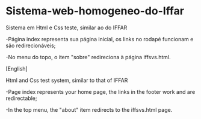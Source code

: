 # Sistema-web-homogeneo-do-Iffar
Sistema em Html e Css teste, similar ao do IFFAR

-Página index representa sua página inicial, os links no rodapé funcionam e são redirecionáveis;

-No menu do topo, o item "sobre" redireciona à página iffsvs.html.


[English]


Html and Css test system, similar to that of IFFAR

-Page index represents your home page, the links in the footer work and are redirectable;

-In the top menu, the "about" item redirects to the iffsvs.html page.
